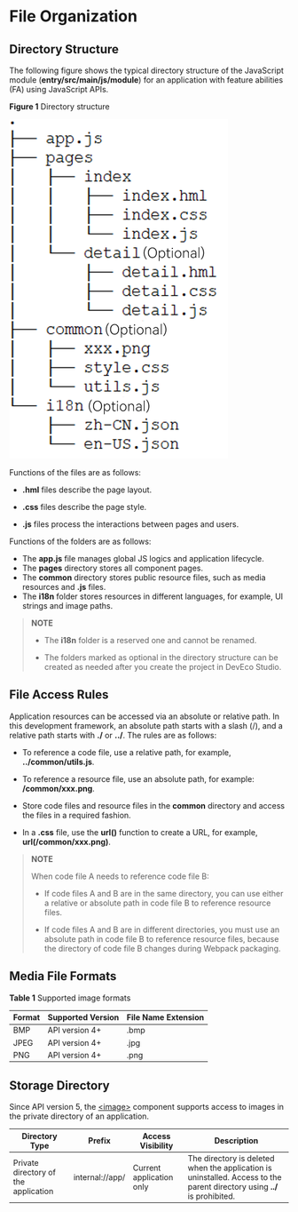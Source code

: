 # File Organization


## Directory Structure

The following figure shows the typical directory structure of the JavaScript module (**entry/src/main/js/module**) for an application with feature abilities (FA) using JavaScript APIs.

  **Figure 1** Directory structure 

![en-us_image_0000001431388581](figures/en-us_image_0000001431388581.png)

Functions of the files are as follows:

- **.hml** files describe the page layout.

- **.css** files describe the page style.

- **.js** files process the interactions between pages and users.

Functions of the folders are as follows:

- The **app.js** file manages global JS logics and application lifecycle.
- The **pages** directory stores all component pages.
- The **common** directory stores public resource files, such as media resources and **.js** files.
- The **i18n** folder stores resources in different languages, for example, UI strings and image paths.

>  **NOTE**
>
>  - The **i18n** folder is a reserved one and cannot be renamed.
>
>
>  - The folders marked as optional in the directory structure can be created as needed after you create the project in DevEco Studio.


## File Access Rules

Application resources can be accessed via an absolute or relative path. In this development framework, an absolute path starts with a slash (/), and a relative path starts with **./** or **../**. The rules are as follows:

- To reference a code file, use a relative path, for example, **../common/utils.js**.

- To reference a resource file, use an absolute path, for example: **/common/xxx.png**.

- Store code files and resource files in the **common** directory and access the files in a required fashion.

- In a **.css** file, use the **url()** function to create a URL, for example, **url(/common/xxx.png)**.

>  **NOTE**
>
>  When code file A needs to reference code file B:
>
>  - If code files A and B are in the same directory, you can use either a relative or absolute path in code file B to reference resource files.
>
>  - If code files A and B are in different directories, you must use an absolute path in code file B to reference resource files, because the directory of code file B changes during Webpack packaging.
>


## Media File Formats

  **Table 1** Supported image formats

| Format  | Supported Version                    | File Name Extension|
| ---- | ------------------------ | ------- |
| BMP  | API version 4+ | .bmp    |
| JPEG | API version 4+ | .jpg    |
| PNG  | API version 4+ | .png    |

## Storage Directory

Since API version 5, the [\<image>](js-lite-components-basic-image.md) component supports access to images in the private directory of an application.

| Directory Type  | Prefix           | Access Visibility | Description                         |
| ------ | --------------- | ------ | --------------------------- |
| Private directory of the application| internal://app/ | Current application only| The directory is deleted when the application is uninstalled. Access to the parent directory using **../** is prohibited.|
